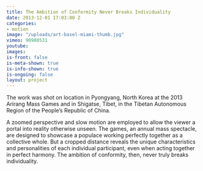 ```yaml
---
title: The Ambition of Conformity Never Breaks Individuality
date: 2013-12-01 17:03:00 Z
categories:
- motion
image: "/uploads/art-basel-miami-thumb.jpg"
vimeo: 90980531
youtube: 
images: 
is-front: false
is-meta-shown: true
is-info-shown: true
is-ongoing: false
layout: project
---
```


The work was shot on location in Pyongyang, North Korea at the 2013 Arirang Mass Games and in Shigatse, Tibet, in the Tibetan Autonomous Region of the People’s Republic of China. 

A zoomed perspective and slow motion are employed to allow the viewer a portal into reality otherwise unseen. The games, an annual mass spectacle, are designed to showcase a populace working perfectly together as a collective whole. But a cropped distance reveals the unique characteristics and personalities of each individual participant, even when acting together in perfect harmony. The ambition of conformity, then, never truly breaks individuality.